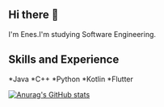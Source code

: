## Hi there 👋

I'm Enes.I'm studying Software Engineering.


## Skills and Experience
*Java
*C++
*Python
*Kotlin
*Flutter



[![Anurag's GitHub stats](https://github-readme-stats.vercel.app/api?username=enesb06)](https://github.com/anuraghazra/github-readme-stats)









